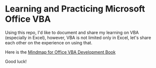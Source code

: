 # Learning and Practicing Microsoft Office VBA
 
Using this repo, I'd like to document and share my learning on VBA (especially in Excel), however, VBA is not limited only in Excel, let's share each other on the experience on using that.

Here is the [Mindmap for Office VBA Development Book](/Office%20VBA%20Development.html)

Good luck!